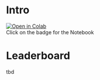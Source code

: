 # Intro
[![Open in Colab](https://colab.research.google.com/assets/colab-badge.svg)](https://colab.sandbox.google.com/github/Clemson-AI/Intro/blob/master/Intro_to_Deep_Learning_CAI.ipynb)  
Click on the badge for the Notebook
#   
#     
#        
#     
#  
#  
#  
# Leaderboard
tbd
